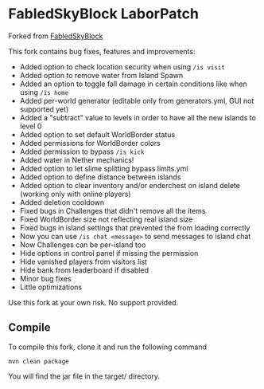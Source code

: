 FabledSkyBlock LaborPatch
===========
Forked from [FabledSkyBlock](https://gitlab.com/Songoda/fabledskyblock)

This fork contains bug fixes, features and improvements:
- Added option to check location security when using `/is visit`
- Added option to remove water from Island Spawn
- Added an option to toggle fall damage in certain conditions like when using `/is home`
- Added per-world generator (editable only from generators.yml, GUI not supported yet)
- Added a "subtract" value to levels in order to have all the new islands to level 0
- Added option to set default WorldBorder status
- Added permissions for WorldBorder colors
- Added permission to bypass `/is kick`
- Added water in Nether mechanics!
- Added option to let slime splitting bypass limits.yml
- Added option to define distance between islands
- Added option to clear inventory and/or enderchest on island delete (working only with online players)
- Added deletion cooldown
- Fixed bugs in Challenges that didn't remove all the items
- Fixed WorldBorder size not reflecting real island size
- Fixed bugs in island settings that prevented the from loading correctly
- Now you can use `/is chat <message>` to send messages to island chat
- Now Challenges can be per-island too
- Hide options in control panel if missing the permission
- Hide vanished players from visitors list
- Hide bank from leaderboard if disabled
- Minor bug fixes
- Little optimizations

Use this fork at your own risk. No support provided.

Compile
------
To compile this fork, clone it and run the following command
```
mvn clean package
```
You will find the jar file in the target/ directory.

